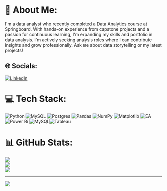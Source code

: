 # 💫 About Me:
I'm a data analyst who recently completed a Data Analytics course at Springboard. With hands-on experience from capstone projects and a passion for continuous learning, I'm expanding my skills and portfolio in data analysis. I'm actively seeking analysis roles where I can contribute insights and grow professionally. Ask me about data storytelling or my latest projects!


## 🌐 Socials:
[![LinkedIn](https://img.shields.io/badge/LinkedIn-%230077B5.svg?logo=linkedin&logoColor=white)](https://linkedin.com/in/amirhossein-moharamzadehnobari ) 

# 💻 Tech Stack:
![Python](https://img.shields.io/badge/python-3670A0?style=for-the-badge&logo=python&logoColor=ffdd54) ![MySQL](https://img.shields.io/badge/mysql-4479A1.svg?style=for-the-badge&logo=mysql&logoColor=white) ![Postgres](https://img.shields.io/badge/postgres-%23316192.svg?style=for-the-badge&logo=postgresql&logoColor=white) ![Pandas](https://img.shields.io/badge/pandas-%23150458.svg?style=for-the-badge&logo=pandas&logoColor=white) ![NumPy](https://img.shields.io/badge/numpy-%23013243.svg?style=for-the-badge&logo=numpy&logoColor=white) ![Matplotlib](https://img.shields.io/badge/Matplotlib-%23ffffff.svg?style=for-the-badge&logo=Matplotlib&logoColor=black) ![EA](https://img.shields.io/badge/ea-%23000000.svg?style=for-the-badge&logo=ea&logoColor=white) ![Power Bi](https://img.shields.io/badge/power_bi-F2C811?style=for-the-badge&logo=powerbi&logoColor=black) ![MySQL](https://img.shields.io/badge/mysql-4479A1.svg?style=for-the-badge&logo=mysql&logoColor=white)![Tableau](https://img.shields.io/badge/Tableau-E97627?style=for-the-badge&logo=Tableau&logoColor=white)

# 📊 GitHub Stats:
![](https://github-readme-stats.vercel.app/api?username=Amirmoharam7&theme=gotham&hide_border=false&include_all_commits=false&count_private=false)<br/>
![](https://github-readme-streak-stats.herokuapp.com/?user=Amirmoharam7&theme=gotham&hide_border=false)<br/>
![](https://github-readme-stats.vercel.app/api/top-langs/?username=Amirmoharam7&theme=gotham&hide_border=false&include_all_commits=false&count_private=false&layout=compact)

---
[![](https://visitcount.itsvg.in/api?id=Amirmoharam7&icon=0&color=0)](https://visitcount.itsvg.in)

<!-- Proudly created with GPRM ( https://gprm.itsvg.in ) -->
